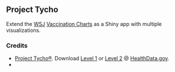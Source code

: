 ## Project Tycho

Extend the [WSJ](http://wsj.com/) [Vaccination Charts](http://graphics.wsj.com/infectious-diseases-and-vaccines/) as a Shiny app with multiple visualizations.

### Credits

 - [Project Tycho®](http://www.tycho.pitt.edu/). Download [Level 1](https://www.healthdata.gov/dataset/project-tycho-%C2%AE-level-1-data) or [Level 2](https://www.healthdata.gov/dataset/project-tycho-%C2%AE-level-2-data) @ [HealthData.gov](www.healthdata.gov).
 - 
